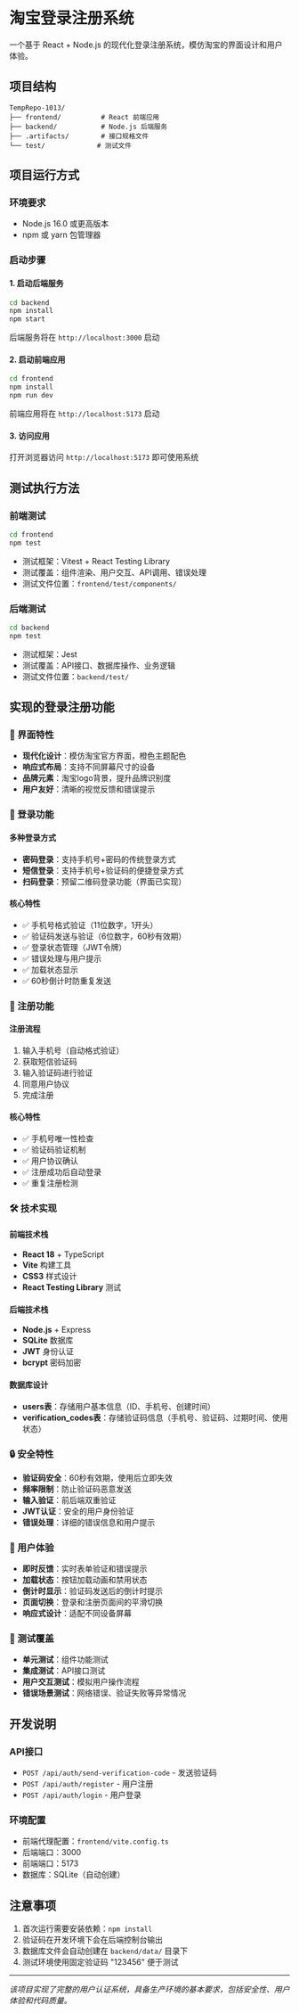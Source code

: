 # 淘宝登录注册系统

一个基于 React + Node.js 的现代化登录注册系统，模仿淘宝的界面设计和用户体验。

## 项目结构

```
TempRepo-1013/
├── frontend/          # React 前端应用
├── backend/           # Node.js 后端服务
├── .artifacts/        # 接口规格文件
└── test/             # 测试文件
```

## 项目运行方式

### 环境要求

- Node.js 16.0 或更高版本
- npm 或 yarn 包管理器

### 启动步骤

#### 1. 启动后端服务

```bash
cd backend
npm install
npm start
```

后端服务将在 `http://localhost:3000` 启动

#### 2. 启动前端应用

```bash
cd frontend
npm install
npm run dev
```

前端应用将在 `http://localhost:5173` 启动

#### 3. 访问应用

打开浏览器访问 `http://localhost:5173` 即可使用系统

## 测试执行方法

### 前端测试

```bash
cd frontend
npm test
```

- 测试框架：Vitest + React Testing Library
- 测试覆盖：组件渲染、用户交互、API调用、错误处理
- 测试文件位置：`frontend/test/components/`

### 后端测试

```bash
cd backend
npm test
```

- 测试框架：Jest
- 测试覆盖：API接口、数据库操作、业务逻辑
- 测试文件位置：`backend/test/`

## 实现的登录注册功能

### 🎨 界面特性

- **现代化设计**：模仿淘宝官方界面，橙色主题配色
- **响应式布局**：支持不同屏幕尺寸的设备
- **品牌元素**：淘宝logo背景，提升品牌识别度
- **用户友好**：清晰的视觉反馈和错误提示

### 🔐 登录功能

#### 多种登录方式
- **密码登录**：支持手机号+密码的传统登录方式
- **短信登录**：支持手机号+验证码的便捷登录方式
- **扫码登录**：预留二维码登录功能（界面已实现）

#### 核心特性
- ✅ 手机号格式验证（11位数字，1开头）
- ✅ 验证码发送与验证（6位数字，60秒有效期）
- ✅ 登录状态管理（JWT令牌）
- ✅ 错误处理与用户提示
- ✅ 加载状态显示
- ✅ 60秒倒计时防重复发送

### 📝 注册功能

#### 注册流程
1. 输入手机号（自动格式验证）
2. 获取短信验证码
3. 输入验证码进行验证
4. 同意用户协议
5. 完成注册

#### 核心特性
- ✅ 手机号唯一性检查
- ✅ 验证码验证机制
- ✅ 用户协议确认
- ✅ 注册成功后自动登录
- ✅ 重复注册检测

### 🛠 技术实现

#### 前端技术栈
- **React 18** + TypeScript
- **Vite** 构建工具
- **CSS3** 样式设计
- **React Testing Library** 测试

#### 后端技术栈
- **Node.js** + Express
- **SQLite** 数据库
- **JWT** 身份认证
- **bcrypt** 密码加密

#### 数据库设计
- **users表**：存储用户基本信息（ID、手机号、创建时间）
- **verification_codes表**：存储验证码信息（手机号、验证码、过期时间、使用状态）

### 🔒 安全特性

- **验证码安全**：60秒有效期，使用后立即失效
- **频率限制**：防止验证码恶意发送
- **输入验证**：前后端双重验证
- **JWT认证**：安全的用户身份验证
- **错误处理**：详细的错误信息和用户提示

### 📱 用户体验

- **即时反馈**：实时表单验证和错误提示
- **加载状态**：按钮加载动画和禁用状态
- **倒计时显示**：验证码发送后的倒计时提示
- **页面切换**：登录和注册页面间的平滑切换
- **响应式设计**：适配不同设备屏幕

### 🧪 测试覆盖

- **单元测试**：组件功能测试
- **集成测试**：API接口测试
- **用户交互测试**：模拟用户操作流程
- **错误场景测试**：网络错误、验证失败等异常情况

## 开发说明

### API接口

- `POST /api/auth/send-verification-code` - 发送验证码
- `POST /api/auth/register` - 用户注册
- `POST /api/auth/login` - 用户登录

### 环境配置

- 前端代理配置：`frontend/vite.config.ts`
- 后端端口：3000
- 前端端口：5173
- 数据库：SQLite（自动创建）

## 注意事项

1. 首次运行需要安装依赖：`npm install`
2. 验证码在开发环境下会在后端控制台输出
3. 数据库文件会自动创建在 `backend/data/` 目录下
4. 测试环境使用固定验证码 "123456" 便于测试

---

*该项目实现了完整的用户认证系统，具备生产环境的基本要求，包括安全性、用户体验和代码质量。*